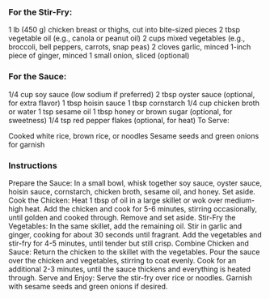 ### For the Stir-Fry:

1 lb (450 g) chicken breast or thighs, cut into bite-sized pieces
2 tbsp vegetable oil (e.g., canola or peanut oil)
2 cups mixed vegetables (e.g., broccoli, bell peppers, carrots, snap peas)
2 cloves garlic, minced
1-inch piece of ginger, minced
1 small onion, sliced (optional)

### For the Sauce:

1/4 cup soy sauce (low sodium if preferred)
2 tbsp oyster sauce (optional, for extra flavor)
1 tbsp hoisin sauce
1 tbsp cornstarch
1/4 cup chicken broth or water
1 tsp sesame oil
1 tbsp honey or brown sugar (optional, for sweetness)
1/4 tsp red pepper flakes (optional, for heat)
To Serve:

Cooked white rice, brown rice, or noodles
Sesame seeds and green onions for garnish


### Instructions

Prepare the Sauce:
In a small bowl, whisk together soy sauce, oyster sauce, hoisin sauce, cornstarch, chicken broth, sesame oil, and honey. Set aside.
Cook the Chicken:
Heat 1 tbsp of oil in a large skillet or wok over medium-high heat.
Add the chicken and cook for 5-6 minutes, stirring occasionally, until golden and cooked through. Remove and set aside.
Stir-Fry the Vegetables:
In the same skillet, add the remaining oil.
Stir in garlic and ginger, cooking for about 30 seconds until fragrant.
Add the vegetables and stir-fry for 4-5 minutes, until tender but still crisp.
Combine Chicken and Sauce:
Return the chicken to the skillet with the vegetables.
Pour the sauce over the chicken and vegetables, stirring to coat evenly.
Cook for an additional 2-3 minutes, until the sauce thickens and everything is heated through.
Serve and Enjoy:
Serve the stir-fry over rice or noodles.
Garnish with sesame seeds and green onions if desired.
